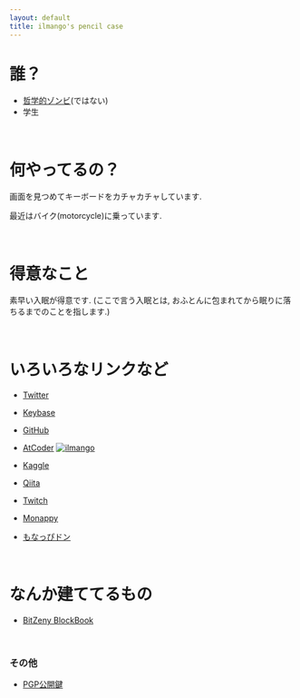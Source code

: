```yaml
---
layout: default
title: ilmango's pencil case
---
```


# 誰？

* [哲学的ゾンビ](https://ja.wikipedia.org/wiki/%E5%93%B2%E5%AD%A6%E7%9A%84%E3%82%BE%E3%83%B3%E3%83%93)(ではない)
* 学生

<br>

# 何やってるの？

画面を見つめてキーボードをカチャカチャしています.

最近はバイク(motorcycle)に乗っています.

<br>

# 得意なこと

素早い入眠が得意です. (ここで言う入眠とは, おふとんに包まれてから眠りに落ちるまでのことを指します.)

<br>

# いろいろなリンクなど

- [Twitter](https://twitter.com/ilmang0)

- [Keybase](https://keybase.io/ilmang0)

- [GitHub](https://github.com/ilmango-doge)

- [AtCoder](https://atcoder.jp/users/ilmango) [![ilmango](https://img.shields.io/endpoint?url=https%3A%2F%2Fatcoder-badges.now.sh%2Fapi%2Fatcoder%2Fjson%2Filmango)](https://atcoder.jp/users/ilmango)

- [Kaggle](https://www.kaggle.com/ilmango)

- [Qiita](https://qiita.com/ilmango)

- [Twitch](https://www.twitch.tv/ilmango_ChikaP/videos/all)

- [Monappy](https://monappy.jp/u/ilmango)

- [もなっぴドン](https://mstdn.monappy.jp/@ilmango)

<br>

# なんか建ててるもの

- [BitZeny BlockBook](https://bitzeny-blockbook.ilmango.work/)

<br>

### その他

- [PGP公開鍵](https://keybase.io/ilmang0/pgp_keys.asc)